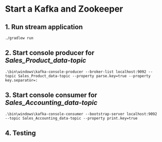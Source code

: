 # Start a Kafka and Zookeeper

## 1. Run stream application
    ./gradlew run

## 2. Start console producer for *Sales_Product_data-topic*
    .\bin\windows\kafka-console-producer --broker-list localhost:9092 --topic Sales_Product_data-topic --property parse.key=true --property key.separator=:
## 3. Start console consumer for *Sales_Accounting_data-topic*
    .\bin\windows\kafka-console-consumer --bootstrap-server localhost:9092 --topic Sales_Accounting_data-topic --property print.key=true
## 4. Testing
[]()